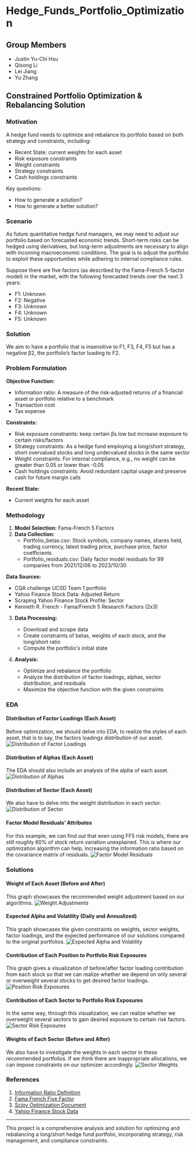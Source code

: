# Hedge_Funds_Portfolio_Optimization

## Group Members
- Justin Yu-Chi Hsu
- Qisong Li
- Lei Jiang
- Yu Zhang

## Constrained Portfolio Optimization & Rebalancing Solution

### Motivation

A hedge fund needs to optimize and rebalance its portfolio based on both strategy and constraints, including:
- Recent State: current weights for each asset
- Risk exposure constraints
- Weight constraints
- Strategy constraints
- Cash holdings constraints

Key questions:
- How to generate a solution?
- How to generate a better solution?

### Scenario

As future quantitative hedge fund managers, we may need to adjust our portfolio based on forecasted economic trends. Short-term risks can be hedged using derivatives, but long-term adjustments are necessary to align with incoming macroeconomic conditions. The goal is to adjust the portfolio to exploit these opportunities while adhering to internal compliance rules.

Suppose there are five factors (as described by the Fama-French 5-factor model) in the market, with the following forecasted trends over the next 3 years:
- F1: Unknown
- F2: Negative
- F3: Unknown
- F4: Unknown
- F5: Unknown

### Solution

We aim to have a portfolio that is insensitive to F1, F3, F4, F5 but has a negative β2, the portfolio’s factor loading to F2.

### Problem Formulation

**Objective Function:**
- Information ratio: A measure of the risk-adjusted returns of a financial asset or portfolio relative to a benchmark
- Transaction cost
- Tax expense

**Constraints:**
- Risk exposure constraints: keep certain βs low but increase exposure to certain risks/factors
- Strategy constraints: As a hedge fund employing a long/short strategy, short overvalued stocks and long undervalued stocks in the same sector
- Weight constraints: For internal compliance, e.g., no weight can be greater than 0.05 or lower than -0.05
- Cash holdings constraints: Avoid redundant capital usage and preserve cash for future margin calls

**Recent State:**
- Current weights for each asset

### Methodology

1. **Model Selection:** Fama-French 5 Factors
2. **Data Collection:**
    - Portfolio_betas.csv: Stock symbols, company names, shares held, trading currency, latest trading price, purchase price, factor coefficients
    - Portfolio_residuals.csv: Daily factor model residuals for 99 companies from 2021/12/06 to 2023/10/30

**Data Sources:**
- CQA challenge UCSD Team 1 portfolio
- Yahoo Finance Stock Data: Adjusted Return
- Scraping Yahoo Finance Stock Profile: Sector
- Kenneth R. French - Fama/French 5 Research Factors (2x3)

3. **Data Processing:**
    - Download and scrape data
    - Create constraints of betas, weights of each stock, and the long/short ratio
    - Compute the portfolio's initial state

4. **Analysis:**
    - Optimize and rebalance the portfolio
    - Analyze the distribution of factor loadings, alphas, sector distribution, and residuals
    - Maximize the objective function with the given constraints

### EDA

#### Distribution of Factor Loadings (Each Asset)
Before optimization, we should delve into EDA, to realize the styles of each asset, that is to say, the factors loadings distribution of our asset.
![Distribution of Factor Loadings](Graphical_Illustrations/factor_loadings.png)

#### Distribution of Alphas (Each Asset)
The EDA should also include an analysis of the alpha of each asset.
![Distribution of Alphas](Graphical_Illustrations/alphas.png)

#### Distribution of Sector (Each Asset)
We also have to delve into the weight distribution in each sector.
![Distribution of Sector](Graphical_Illustrations/sector_distribution.png)

#### Factor Model Residuals’ Attributes
For this example, we can find out that even using FF5 risk models, there are still roughly 60% of stock return variation unexplained. This is where our optimization algorithm can help, increasing the information ratio based on the covariance matrix of residuals.
![Factor Model Residuals](Graphical_Illustrations/residuals.png)


### Solutions
#### Weight of Each Asset (Before and After)
This graph showcases the recommended weight adjustment based on our algorithms.
![Weight Adjustments](Graphical_Illustrations/weights_adjustment.png)

#### Expected Alpha and Volatility (Daily and Annualized)
This graph showcases the given constraints on weights, sector weights, factor loadings, and the expected performance of our solutions compared to the original portfolios.
![Expected Alpha and Volatility](Graphical_Illustrations/alpha_volatility.png)

#### Contribution of Each Position to Portfolio Risk Exposures
This graph gives a visualization of before/after factor loading contribution from each stock so that we can realize whether we depend on only several or overweight several stocks to get desired factor loadings.
![Position Risk Exposures](Graphical_Illustrations/position_risk_exposures.gif)

#### Contribution of Each Sector to Portfolio Risk Exposures
In the same way, through this visualization, we can realize whether we overweight several sectors to gain desired exposure to certain risk factors.
![Sector Risk Exposures](Graphical_Illustrations/sector_risk_exposures.png)

#### Weights of Each Sector (Before and After)
We also have to investigate the weights in each sector in these recommended portfolios. If we think there are inappropriate allocations, we can impose constraints on our optimizer accordingly.
![Sector Weights](Graphical_Illustrations/sector_weights.png)


### References

1. [Information Ratio Definition](https://corporatefinanceinstitute.com/resources/career-map/sell-side/capital-markets/information-ratio/)
2. [Fama French Five Factor](https://mba.tuck.dartmouth.edu/pages/faculty/ken.french/Data_Library/f-f_5_factors_2x3.html)
3. [Scipy Optimization Document](https://docs.scipy.org/doc/scipy/reference/optimize.minimize-slsqp.html)
4. [Yahoo Finance Stock Data](https://finance.yahoo.com/quote/AAPL/profile?p=AAPL)

---

This project is a comprehensive analysis and solution for optimizing and rebalancing a long/short hedge fund portfolio, incorporating strategy, risk management, and compliance constraints.
